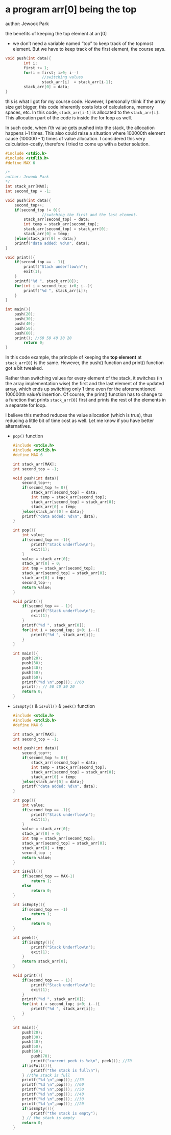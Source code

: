# a program arr[0] being the top

author: Jewook Park

the benefits of keeping the top element at arr[0]

- we don’t need a variable named “top” to keep track of the topmost element. But we have to keep track of the first element, the course says.

```c
void push(int data){
		int i;
		first += 1;
		for(i = first; i>0; i--)
				//switching values
				stack_arr[i]  = stack_arr[i-1];
		stack_arr[0] = data;
}
```

this is what I got for my course code. However, I personally think if the array size get bigger, this code inherently costs lots of calculations, memory spaces, etc. In this code, `stack_arr[i-1]` is allocated to the `stack_arr[i]`. This allocation part of the code is inside the for loop as well. 

In such code, when i’th value gets pushed into the stack, the allocation happens i-1 times. This also could raise a situation where 100000th element cause (100000 - 1) times of value allocation. I considered this very calculation-costly, therefore I tried to come up with a better solution.

```c
#include <stdio.h>
#include <stdlib.h>
#define MAX 6

/*
author: Jewook Park
*/
int stack_arr[MAX];
int second_top = -1;

void push(int data){
    second_top++;
    if(second_top != 0){
				//swtching the first and the last element.
        stack_arr[second_top] = data;
        int temp = stack_arr[second_top];
        stack_arr[second_top] = stack_arr[0];
        stack_arr[0] = temp;
    }else{stack_arr[0] = data;}
    printf("data added: %d\n", data);
}

void print(){
    if(second_top == - 1){
        printf("Stack underflow\n");
        exit(1);
    }
    printf("%d ", stack_arr[0]);
    for(int i = second_top; i>0; i--){
        printf("%d ", stack_arr[i]);
    }
}

int main(){
    push(20);
    push(30);
    push(40);
    push(50);
    push(60);
    print(); //60 50 40 30 20
		return 0;
}
```

In this code example, the principle of keeping the **top element** at `stack_arr[0]` is the same. However, the push() function and print() function got a bit tweaked. 

Rather than switching values for every element of the stack, it switches (in the array implementation wise) the first and the last element of the updated array, which ends up switching only 1 time even for the aforementioned 100000th value’s insertion. Of course, the print() function has to change to a function that prints `stack_arr[0]` first and prints the rest of the elements in a separate for loop.

I believe this method reduces the value allocation (which is true), thus reducing a little bit of time cost as well. Let me know if you have better alternatives.

- `pop()` function
    
    ```c
    #include <stdio.h>
    #include <stdlib.h>
    #define MAX 6
    
    int stack_arr[MAX];
    int second_top = -1;
    
    void push(int data){
        second_top++;
        if(second_top != 0){
            stack_arr[second_top] = data;
            int temp = stack_arr[second_top];
            stack_arr[second_top] = stack_arr[0];
            stack_arr[0] = temp;
        }else{stack_arr[0] = data;}
        printf("data added: %d\n", data);
    }
    
    int pop(){
        int value;
        if(second_top == -1){
            printf("Stack underflow\n");
            exit(1);
        }
        value = stack_arr[0];
        stack_arr[0] = 0;
        int tmp = stack_arr[second_top];
        stack_arr[second_top] = stack_arr[0];
        stack_arr[0] = tmp;
        second_top--;
        return value;
    }
    
    void print(){
        if(second_top == - 1){
            printf("Stack underflow\n");
            exit(1);
        }
        printf("%d ", stack_arr[0]);
        for(int i = second_top; i>0; i--){
            printf("%d ", stack_arr[i]);
        }
    }
    
    int main(){
        push(20);
        push(30);
        push(40);
        push(50);
        push(60);
        printf("%d \n",pop()); //60
        print(); // 50 40 30 20
        return 0;
    }
    ```
    
- `isEmpty()` & `isFull()` & `peek()` function
    
    ```c
    #include <stdio.h>
    #include <stdlib.h>
    #define MAX 6
    
    int stack_arr[MAX];
    int second_top = -1;
    
    void push(int data){
        second_top++;
        if(second_top != 0){
            stack_arr[second_top] = data;
            int temp = stack_arr[second_top];
            stack_arr[second_top] = stack_arr[0];
            stack_arr[0] = temp;
        }else{stack_arr[0] = data;}
        printf("data added: %d\n", data);
    }
    
    int pop(){
        int value;
        if(second_top == -1){
            printf("Stack underflow\n");
            exit(1);
        }
        value = stack_arr[0];
        stack_arr[0] = 0;
        int tmp = stack_arr[second_top];
        stack_arr[second_top] = stack_arr[0];
        stack_arr[0] = tmp;
        second_top--;
        return value;
    }
    
    int isFull(){
        if(second_top == MAX-1)
            return 1;
        else
            return 0;
    }
    
    int isEmpty(){
        if(second_top == -1)
            return 1;
        else
            return 0;
    }
    
    int peek(){
        if(isEmpty()){
            printf("Stack Underflow\n");
            exit(1);
        }
        return stack_arr[0];
    }
    
    void print(){
        if(second_top == - 1){
            printf("Stack underflow\n");
            exit(1);
        }
        printf("%d ", stack_arr[0]);
        for(int i = second_top; i>0; i--){
            printf("%d ", stack_arr[i]);
        }
    }
    
    int main(){
        push(20);
        push(30);
        push(40);
        push(50);
        push(60);
    		push(70);
    		printf("current peek is %d\n", peek()); //70
        if(isFull()){
            printf("the stack is full\n");
        } //the stack is full
        printf("%d \n",pop()); //70
        printf("%d \n",pop()); //60
        printf("%d \n",pop()); //50
        printf("%d \n",pop()); //40
        printf("%d \n",pop()); //30
        printf("%d \n",pop()); //20
        if(isEmpty()){
            printf("the stack is empty");
        } // the stack is empty
        return 0;
    }
    ```